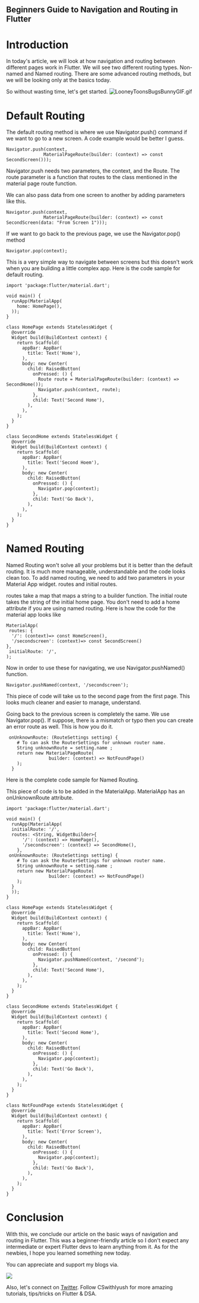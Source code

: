 ## Beginners Guide to Navigation and Routing in Flutter

# Introduction
In today's article, we will look at how navigation and routing between different pages work in Flutter. We will see two different routing types. Non-named and Named routing.  There are some advanced routing methods, but we will be looking only at the basics today.

So without wasting time, let's get started.
![LooneyToonsBugsBunnyGIF.gif](https://cdn.hashnode.com/res/hashnode/image/upload/v1647874167092/JOx0uG3rM.gif)

# Default Routing
The default routing method is where we use Navigator.push() command if we want to go to a new screen. A code example would be better I guess.

```
Navigator.push(context,
              MaterialPageRoute(builder: (context) => const SecondScreen()));
```
Navigator.push needs two parameters, the context, and the Route. The route parameter is a function that routes to the class mentioned in the material page route function. 

We can also pass data from one screen to another by adding parameters like this.

```
Navigator.push(context,
              MaterialPageRoute(builder: (context) => const SecondScreen(data: "From Screen 1")));
```
If we want to go back to the previous page, we use the Navigator.pop() method

```
Navigator.pop(context); 
```

This is a very simple way to navigate between screens but this doesn't work when you are building a little complex app. Here is the code sample for default routing.

```
import 'package:flutter/material.dart';

void main() {
  runApp(MaterialApp(
    home: HomePage(),
  ));
}

class HomePage extends StatelessWidget {
  @override
  Widget build(BuildContext context) {
    return Scaffold(
      appBar: AppBar(
        title: Text('Home'),
      ),
      body: new Center(
        child: RaisedButton(
          onPressed: () {
            Route route = MaterialPageRoute(builder: (context) => SecondHome());
            Navigator.push(context, route);
          },
          child: Text('Second Home'),
        ),
      ),
    );
  }
}

class SecondHome extends StatelessWidget {
  @override
  Widget build(BuildContext context) {
    return Scaffold(
      appBar: AppBar(
        title: Text('Second Hoem'),
      ),
      body: new Center(
        child: RaisedButton(
          onPressed: () {
            Navigator.pop(context);
          },
          child: Text('Go Back'),
        ),
      ),
    );
  }
}
```

# Named Routing
Named Routing won't solve all your problems but it is better than the default routing. It is much more manageable, understandable and the code looks clean too. To add named routing, we need to add two parameters in your Material App widget. routes and initial routes. 

routes take a map that maps a string to a builder function. The initial route takes the string of the initial home page. You don't need to add a home attribute if you are using named routing. Here is how the code for the material app looks like

```
MaterialApp(
 routes: {
  '/': (context)=> const HomeScreen(),
  '/secondscreen': (context)=> const SecondScreen()
},
 initialRoute: '/',
);
```
Now in order to use these for navigating, we use Navigator.pushNamed() function.

```
Navigator.pushNamed(context, '/secondscreen');
```

This piece of code will take us to the second page from the first page. This looks much cleaner and easier to manage, understand. 

Going back to the previous screen is completely the same. We use Navigator.pop(). If suppose, there is a mismatch or typo then you can create an error route as well. This is how you do it.

```
 onUnknownRoute: (RouteSettings setting) {
    # To can ask the RouterSettings for unknown router name.
    String unknownRoute = setting.name ;
    return new MaterialPageRoute(
                builder: (context) => NotFoundPage()
    );
  }
```
Here is the complete code sample for Named Routing.

This piece of code is to be added in the MaterialApp. MaterialApp has an onUnknownRoute attribute.

```
import 'package:flutter/material.dart';

void main() {
  runApp(MaterialApp(
  initialRoute: '/',
  routes: <String, WidgetBuilder>{
      '/': (context) => HomePage(),
      '/secondscreen': (context) => SecondHome(),
    },
 onUnknownRoute: (RouteSettings setting) {
    # To can ask the RouterSettings for unknown router name.
    String unknownRoute = setting.name ;
    return new MaterialPageRoute(
                builder: (context) => NotFoundPage()
    );
  }
  ));
}

class HomePage extends StatelessWidget {
  @override
  Widget build(BuildContext context) {
    return Scaffold(
      appBar: AppBar(
        title: Text('Home'),
      ),
      body: new Center(
        child: RaisedButton(
          onPressed: () {
            Navigator.pushNamed(context, '/second');
          },
          child: Text('Second Home'),
        ),
      ),
    );
  }
}

class SecondHome extends StatelessWidget {
  @override
  Widget build(BuildContext context) {
    return Scaffold(
      appBar: AppBar(
        title: Text('Second Home'),
      ),
      body: new Center(
        child: RaisedButton(
          onPressed: () {
            Navigator.pop(context);
          },
          child: Text('Go Back'),
        ),
      ),
    );
  }
}

class NotFoundPage extends StatelessWidget {
  @override
  Widget build(BuildContext context) {
    return Scaffold(
      appBar: AppBar(
        title: Text('Error Screen'),
      ),
      body: new Center(
        child: RaisedButton(
          onPressed: () {
            Navigator.pop(context);
          },
          child: Text('Go Back'),
        ),
      ),
    );
  }
}
```

# Conclusion
With this, we conclude our article on the basic ways of navigation and routing in Flutter. This was a beginner-friendly article so I don't expect any intermediate or expert Flutter devs to learn anything from it. As for the newbies, I hope you learned something new today.

You can appreciate and support my blogs via.

![](https://cdn.hashnode.com/res/hashnode/image/upload/v1646372265341/O0KkM6E-0.png)

Also, let's connect on [Twitter](https://twitter.com/Iyush004). Follow CSwithIyush for more amazing tutorials, tips/tricks on Flutter & DSA.